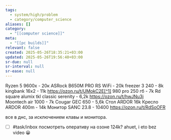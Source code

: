 ```yaml
---
tags:
  - system/high/problem
  - category/computer_science
aliases: []
category:
  - "[[computer science]]"
meta:
  - "[[pc builds]]"
relevant: false
created: 2025-05-26T18:35:21+03:00
updated: 2025-05-26T19:56:40+03:00
sr-due: null
sr-interval: null
sr-ease: null
---
```


Ryzen 5 9600x - 20к
ASRock B650M PRO RS WiFi - 20k
freezer 3 240 - 8k
kingbank 16x2 - 11k https://ozon.ru/t/UMokC2E[^1]
980 pro 250 гб - 7k
Rd square alumix tkl classic serenity - 6,2k https://ozon.ru/t/hwJNu3j
Moontech air 1000 - 7k
Cougar GEC 650 - 5,6k
Стол ARDOR 16k
Кресло ARDOR 400m - 14k
Монитор SANC 23.8 - 10400 https://ozon.ru/t/RdSoOFR

все в днс, за исключением клавы и монитора.
- [ ] #task/inbox посмотреть оперативу на озоне
124k? ahuet, i eto bez video
😀
